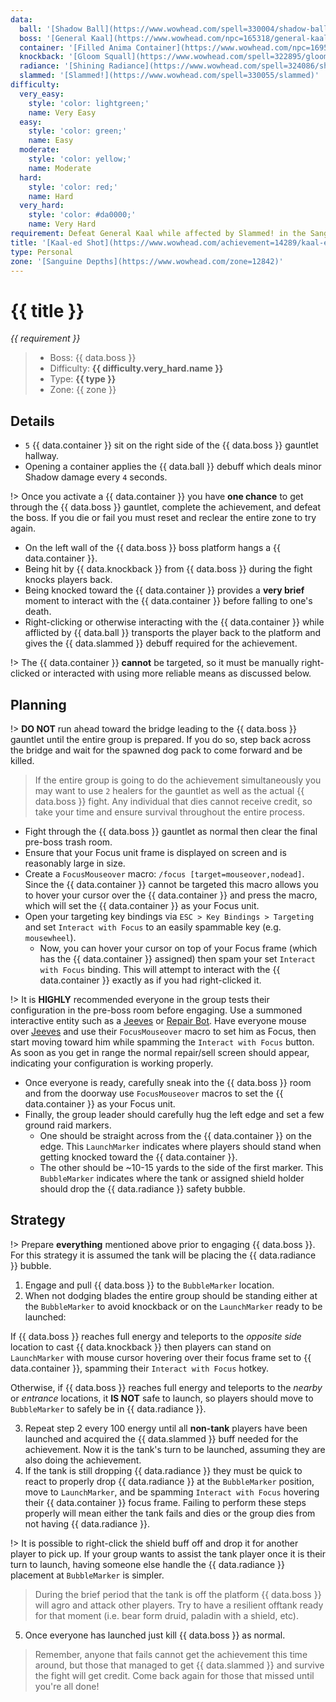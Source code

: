 ```yaml
---
data:
  ball: '[Shadow Ball](https://www.wowhead.com/spell=330004/shadow-ball)'
  boss: '[General Kaal](https://www.wowhead.com/npc=165318/general-kaal)'
  container: '[Filled Anima Container](https://www.wowhead.com/npc=169594/filled-anima-container)'
  knockback: '[Gloom Squall](https://www.wowhead.com/spell=322895/gloom-squall)'
  radiance: '[Shining Radiance](https://www.wowhead.com/spell=324086/shining-radiance)'
  slammed: '[Slammed!](https://www.wowhead.com/spell=330055/slammed)'
difficulty:
  very_easy:
    style: 'color: lightgreen;'
    name: Very Easy
  easy:
    style: 'color: green;'
    name: Easy
  moderate:
    style: 'color: yellow;'
    name: Moderate
  hard:
    style: 'color: red;'
    name: Hard
  very_hard:
    style: 'color: #da0000;'
    name: Very Hard
requirement: Defeat General Kaal while affected by Slammed! in the Sanguine Depths on Mythic difficulty.
title: '[Kaal-ed Shot](https://www.wowhead.com/achievement=14289/kaal-ed-shot)'
type: Personal
zone: '[Sanguine Depths](https://www.wowhead.com/zone=12842)'
---
```


# {{ title }}

_{{ requirement }}_

> - Boss: {{ data.boss }}
> - Difficulty: **<span style="{{ difficulty.very_hard.style }}">{{ difficulty.very_hard.name }}</span>**
> - Type: **{{ type }}**
> - Zone: {{ zone }}

## Details

- `5` {{ data.container }} sit on the right side of the {{ data.boss }} gauntlet hallway.
- Opening a container applies the {{ data.ball }} debuff which deals minor Shadow damage every `4` seconds.

!> Once you activate a {{ data.container }} you have **one chance** to get through the {{ data.boss }} gauntlet, complete the achievement, and defeat the boss. If you die or fail you must reset and reclear the entire zone to try again.

- On the left wall of the {{ data.boss }} boss platform hangs a {{ data.container }}.
- Being hit by {{ data.knockback }} from {{ data.boss }} during the fight knocks players back.
- Being knocked toward the {{ data.container }} provides a **very brief** moment to interact with the {{ data.container }} before falling to one's death.
- Right-clicking or otherwise interacting with the {{ data.container }} while afflicted by {{ data.ball }} transports the player back to the platform and gives the {{ data.slammed }} debuff required for the achievement.

!> The {{ data.container }} **cannot** be targeted, so it must be manually right-clicked or interacted with using more reliable means as discussed below.

## Planning

!> **DO NOT** run ahead toward the bridge leading to the {{ data.boss }} gauntlet until the entire group is prepared. If you do so, step back across the bridge and wait for the spawned dog pack to come forward and be killed.

> If the entire group is going to do the achievement simultaneously you may want to use `2` healers for the gauntlet as well as the actual {{ data.boss }} fight. Any individual that dies cannot receive credit, so take your time and ensure survival throughout the entire process.

- Fight through the {{ data.boss }} gauntlet as normal then clear the final pre-boss trash room.
- Ensure that your Focus unit frame is displayed on screen and is reasonably large in size.
- Create a `FocusMouseover` macro: `/focus [target=mouseover,nodead]`. Since the {{ data.container }} cannot be targeted this macro allows you to hover your cursor over the {{ data.container }} and press the macro, which will set the {{ data.container }} as your Focus unit.
- Open your targeting key bindings via `ESC > Key Bindings > Targeting` and set `Interact with Focus` to an easily spammable key (e.g. `mousewheel`).
  - Now, you can hover your cursor on top of your Focus frame (which has the {{ data.container }} assigned) then spam your set `Interact with Focus` binding. This will attempt to interact with the {{ data.container }} exactly as if you had right-clicked it.

!> It is **HIGHLY** recommended everyone in the group tests their configuration in the pre-boss room before engaging. Use a summoned interactive entity such as a [Jeeves](https://www.wowhead.com/item=49040/jeeves) or [Repair Bot](https://www.wowhead.com/item=18232/field-repair-bot-74a). Have everyone mouse over [Jeeves](https://www.wowhead.com/item=49040/jeeves) and use their `FocusMouseover` macro to set him as Focus, then start moving toward him while spamming the `Interact with Focus` button. As soon as you get in range the normal repair/sell screen should appear, indicating your configuration is working properly.

- Once everyone is ready, carefully sneak into the {{ data.boss }} room and from the doorway use `FocusMouseover` macros to set the {{ data.container }} as your Focus unit.
- Finally, the group leader should carefully hug the left edge and set a few ground raid markers.
  - One should be straight across from the {{ data.container }} on the edge. This `LaunchMarker` indicates where players should stand when getting knocked toward the {{ data.container }}.
  - The other should be ~10-15 yards to the side of the first marker. This `BubbleMarker` indicates where the tank or assigned shield holder should drop the {{ data.radiance }} safety bubble.

## Strategy

!> Prepare **everything** mentioned above prior to engaging {{ data.boss }}. For this strategy it is assumed the tank will be placing the {{ data.radiance }} bubble.

1. Engage and pull {{ data.boss }} to the `BubbleMarker` location.
2. When not dodging blades the entire group should be standing either at the `BubbleMarker` to avoid knockback or on the `LaunchMarker` ready to be launched:

If {{ data.boss }} reaches full energy and teleports to the _opposite side_ location to cast {{ data.knockback }} then players can stand on `LaunchMarker` with mouse cursor hovering over their focus frame set to {{ data.container }}, spamming their `Interact with Focus` hotkey.

Otherwise, if {{ data.boss }} reaches full energy and teleports to the _nearby_ or _entrance_ locations, it **IS NOT** safe to launch, so players should move to `BubbleMarker` to safely be in {{ data.radiance }}.

3. Repeat step 2 every 100 energy until all **non-tank** players have been launched and acquired the {{ data.slammed }} buff needed for the achievement. Now it is the tank's turn to be launched, assuming they are also doing the achievement.
4. If the tank is still dropping {{ data.radiance }} they must be quick to react to properly drop {{ data.radiance }} at the `BubbleMarker` position, move to `LaunchMarker`, and be spamming `Interact with Focus` hovering their {{ data.container }} focus frame. Failing to perform these steps properly will mean either the tank fails and dies or the group dies from not having {{ data.radiance }}.

!> It is possible to right-click the shield buff off and drop it for another player to pick up. If your group wants to assist the tank player once it is their turn to launch, having someone else handle the {{ data.radiance }} placement at `BubbleMarker` is simpler.

> During the brief period that the tank is off the platform {{ data.boss }} will agro and attack other players. Try to have a resilient offtank ready for that moment (i.e. bear form druid, paladin with a shield, etc).

5. Once everyone has launched just kill {{ data.boss }} as normal.

> Remember, anyone that fails cannot get the achievement this time around, but those that managed to get {{ data.slammed }} and survive the fight will get credit. Come back again for those that missed until you're all done!
